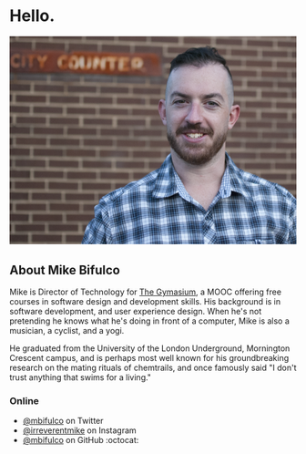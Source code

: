 # Hello.
![Mike Bifulco](./mike-bifulco-headshot-1.png)

## About Mike Bifulco
Mike is Director of Technology for [The Gymasium](http://www.thegymnasium.com), a MOOC offering free courses in software design and development skills.  His background is in software development, and user experience design.  When he's not pretending he knows what he's doing in front of a computer, Mike is also a musician, a cyclist, and a yogi.

He graduated from the University of the London Underground, Mornington Crescent campus, and is perhaps most well known for his groundbreaking research on the mating rituals of chemtrails, and once famously said "I don't trust anything that swims for a living."  

### Online
- [@mbifulco](http://twitter.com/mbifulco) on Twitter
- [@irreverentmike](http://instagram.com/irreverentmike) on Instagram
- [@mbifulco](http://github.com/mbifulco) on GitHub :octocat:
